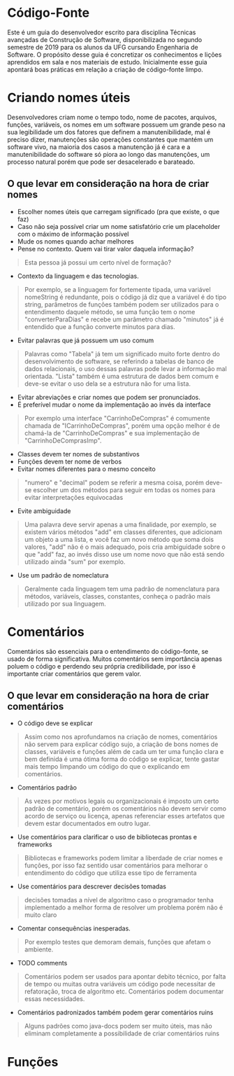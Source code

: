 # Código-Fonte

Este é um guia do desenvolvedor escrito para disciplina Técnicas avançadas de Construção de Software, disponibilizada no segundo semestre de 2019 para os alunos da UFG cursando Engenharia de Software. O propósito desse guia é concretizar os conhecimentos e lições aprendidos em sala e nos materiais de estudo. 
Inicialmente esse guia apontará boas práticas em relação a criação de código-fonte limpo.

# Criando nomes úteis

Desenvolvedores criam nome o tempo todo, nome de pacotes, arquivos, funções, variáveis, os nomes em um software possuem um grande peso na sua legibilidade um dos fatores que definem a manutenibilidade, mal é preciso dizer, manutenções são operações constantes que mantém um software vivo, na maioria dos casos a manutenção já é cara e a manutenibilidade do software só piora ao longo das manutenções, um processo natural porém que pode ser desacelerado e barateado.

## O que levar em consideração na hora de criar nomes

- Escolher nomes úteis que carregam significado (pra que existe, o que faz)
- Caso não seja possível criar um nome satisfatório crie um placeholder com o máximo de informação possível
- Mude os nomes quando achar melhores
- Pense no contexto. Quem vai tirar valor daquela informação?
> Esta pessoa já possui um certo nível de formação?
- Contexto da linguagem e das tecnologias.
> Por exemplo, se a linguagem for fortemente tipada, uma variável nomeString é redundante, pois o código já diz que a variável é do tipo string, parâmetros de funções também podem ser utilizados para o entendimento daquele método, se uma função tem o nome "converterParaDias" e recebe um parâmetro chamado "minutos" já é entendido que a função converte minutos para dias.
- Evitar palavras que já possuem um uso comum
> Palavras como "Tabela" já tem um significado muito forte dentro do desenvolvimento de software, se referindo a tabelas de banco de dados relacionais, o uso dessas palavras pode levar a informação mal orientada. "Lista" também é uma estrutura de dados bem comum e deve-se evitar o uso dela se a estrutura não for uma lista.
- Evitar abreviações e criar nomes que podem ser pronunciados.
- É preferível mudar o nome da implementação ao invés da interface
> Por exemplo uma interface "CarrinhoDeCompras" é comumente chamada de "ICarrinhoDeCompras", porém uma opção melhor é de chamá-la de "CarrinhoDeCompras" e sua implementação de "CarrinhoDeComprasImp".
- Classes devem ter nomes de substantivos
- Funções devem ter nome de verbos
- Evitar nomes diferentes para o mesmo conceito
> "numero" e "decimal" podem se referir a mesma coisa, porém deve-se escolher um dos métodos para seguir em todas os nomes para evitar interpretações equivocadas
- Evite ambiguidade
> Uma palavra deve servir apenas a uma finalidade, por exemplo, se existem vários métodos "add" em classes diferentes, que adicionam um objeto a uma lista, e você faz um novo método que soma dois valores, "add" não é o mais adequado, pois cria ambiguidade sobre o que "add" faz, ao invés disso use um nome novo que não está sendo utilizado ainda "sum" por exemplo.
- Use um padrão de nomeclatura
> Geralmente cada linguagem tem uma padrão de nomenclatura para métodos, variáveis, classes, constantes, conheça o padrão mais utilizado por sua linguagem.

# Comentários

Comentários são essenciais para o entendimento do código-fonte, se usado de forma significativa. Muitos comentários sem importância apenas poluem o código e perdendo seu própria credibilidade, por isso é importante criar comentários que gerem valor.

## O que levar em consideração na hora de criar comentários

- O código deve se explicar
> Assim como nos aprofundamos na criação de nomes, comentários não servem para explicar código sujo, a criação de bons nomes de classes, variáveis e funções além de cada um ter uma função clara e bem definida é uma ótima forma do código se explicar, tente gastar mais tempo limpando um código do que o explicando em comentários.
- Comentários padrão
> As vezes por motivos legais ou organizacionais é imposto um certo padrão de comentário, porém os comentários não devem servir como acordo de serviço ou licença, apenas referenciar esses artefatos que devem estar documentados em outro lugar.
- Use comentários para clarificar o uso de bibliotecas prontas e frameworks
> Bibliotecas e frameworks podem limitar a liberdade de criar nomes e funções, por isso faz sentido usar comentários para melhorar o entendimento do código que utiliza esse tipo de ferramenta
- Use comentários para descrever decisões tomadas
> decisões tomadas a nível de algoritmo caso o programador tenha implementado a melhor forma de resolver um problema porém não é muito claro
- Comentar consequências inesperadas.
> Por exemplo testes que demoram demais, funções que afetam o ambiente.
- TODO comments
> Comentários podem ser usados para apontar debito técnico, por falta de tempo ou muitas outra variáveis um código pode necessitar de refatoração, troca de algoritmo etc. Comentários podem documentar essas necessidades.
- Comentários padronizados também podem gerar comentários ruins
> Alguns padrões como java-docs podem ser muito úteis, mas não eliminam completamente a possibilidade de criar comentários ruins

# Funções
